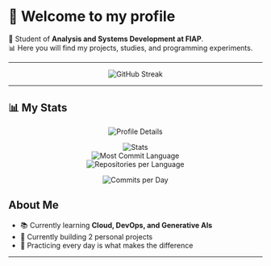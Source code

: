 # 👋 Welcome to my profile  

🚀 Student of **Analysis and Systems Development at FIAP**.  
📊 Here you will find my projects, studies, and programming experiments.  

---

<div align="center">

<!-- Streak (contribution days) -->
![GitHub Streak](https://streak-stats.demolab.com?user=joaoGFG&theme=radical&hide_border=false)

</div>

---

## 📊 My Stats  

<div align="center">

![Profile Details](http://github-profile-summary-cards.vercel.app/api/cards/profile-details?username=joaoGFG&theme=radical)  

![Stats](http://github-profile-summary-cards.vercel.app/api/cards/stats?username=joaoGFG&theme=radical)  
![Most Commit Language](http://github-profile-summary-cards.vercel.app/api/cards/most-commit-language?username=joaoGFG&theme=radical)  
![Repositories per Language](http://github-profile-summary-cards.vercel.app/api/cards/repos-per-language?username=joaoGFG&theme=radical)  

![Commits per Day](http://github-profile-summary-cards.vercel.app/api/cards/productive-time?username=joaoGFG&theme=radical&utcOffset=-3)  

</div>

## About Me
- 📚 Currently learning **Cloud, DevOps, and Generative AIs**  
- 🌱 Currently building 2 personal projects  
- 🎯 Practicing every day is what makes the difference  

---
